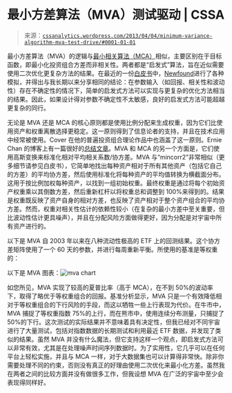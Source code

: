 <!--yml

分类：未分类

日期：2024-05-12 18:00:43

-->

# 最小方差算法（MVA）测试驱动 | CSSA

> 来源：[`cssanalytics.wordpress.com/2013/04/04/minimum-variance-algorithm-mva-test-drive/#0001-01-01`](https://cssanalytics.wordpress.com/2013/04/04/minimum-variance-algorithm-mva-test-drive/#0001-01-01)

最小方差算法（MVA）的逻辑与[最小相关算法（MCA）](https://cssanalytics.wordpress.com/2012/09/21/minimum-correlation-algorithm-paper-release/ "最小相关算法论文发布")相似，主要区别在于目标函数，即最小化投资组合方差而非相关性。两者都是“启发式”算法，旨在近似需要使用二次优化更复杂方法的结果。在最近的一份[白皮书](http://d1ao0hdmmn2izt.cloudfront.net/wp-content/uploads/2012/11/Allocating-Under-Uncertainty.pdf)中，[Newfound](http://www.thinknewfound.com/)进行了各种模拟，并得出与我长期以来分享相同的结论：在参数输入（如回报、相关性和波动性）存在不确定性的情况下，简单的启发式方法可以实现与更复杂的优化方法相当的结果。因此，如果设计得对参数不确定性不太敏感，良好的启发式方法可能超越更复杂的同行。

无论是 MVA 还是 MCA 的核心原则都是使用比例分配来生成权重，因为它们比使用资产和权重离散选择更稳定。这一原则得到了信息论者的支持，并且在技术应用中经常被使用。Cover 在他的普遍投资组合理论作品中也涵盖了这一原则。Ernie Chan 的博客上有一篇很好的[总结文章](http://epchan.blogspot.com/2007/01/universal-portfolios.html)。MVA 和 MCA 的另一个方面是，它们使用高斯变换来标准化相对平均相关系数/协方差。MVA 与“mincorr2”非常相似（更多细节请参见白皮书），它简单地找出每种资产相对于所有其他资产（包括它自己的方差）的平均协方差，然后使用标准化将每种资产的平均值转换为横截面分布。这用于按比例加权每种资产，以找到一组初始权重。最终权重是通过将每个初始资产权重乘以其倒数方差，然后重新杠杆以将权重总和调整到 100%来得到的。结果是权重既反映了资产自身的相对方差，也反映了资产相对于整个资产组合的平均协方差。然而，权重对相关性估计的依赖性较小（在复杂的最小方差中至关重要，但比波动性估计更具噪声），并且在分配风险方面做得更好，因为分配是对宇宙中所有资产进行的。

以下是 MVA 自 2003 年以来在八种流动性极高的 ETF 上的回测结果。这个协方差矩阵使用了一个 60 天的参数，并进行每周重新平衡。所使用的基准是等权重的：

以下是 MVA 图表：![mva chart](https://cssanalytics.files.wordpress.com/2013/04/mva-chart.png)

如您所见，MVA 实现了较高的夏普比率（高于 MCA），在不到 50%的波动率下，取得了略优于等权重组合的回报。基准分析显示，MVA 只是一个有效降低相对于等权重组合的下行风险的手段，而这以牺牲一些上行表现为代价。在牛市中，MVA 捕捉了等权重指数 75%的上行，而在熊市中，使用连续分布测量，只捕捉了 50%的下行。这次测试的实际结果并不意味着具有决定性，但我已经对不同宇宙进行了大量测试，包括对指数数据的长期测试和利用最近 ETF 数据，并发现了类似的结果。虽然 MVA 并没有什么魔法，但它支持这样一个观点，即启发式方法可以非常有效，尤其是在处理噪声时间序列数据时。为了实用性，它几乎可以在任何平台上轻松实施，并且与 MCA 一样，对于大数据集也可以计算得非常快。除非你需要处理不同的约束，否则没有真正的好理由使用二次优化来最小化方差。虽然我在两者之间的比较方面并没有做很多工作，但我设想 MVA 在广泛的宇宙中至少会表现得同样好。
